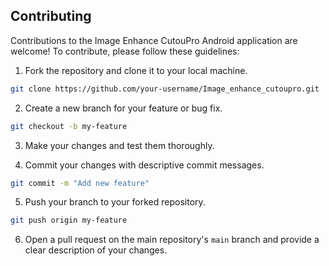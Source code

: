 ## Contributing

Contributions to the Image Enhance CutouPro Android application are welcome! To contribute, please follow these guidelines:

1. Fork the repository and clone it to your local machine.

```bash
git clone https://github.com/your-username/Image_enhance_cutoupro.git
```

2. Create a new branch for your feature or bug fix.

```bash
git checkout -b my-feature
```

3. Make your changes and test them thoroughly.

4. Commit your changes with descriptive commit messages.

```bash
git commit -m "Add new feature" 
```

5. Push your branch to your forked repository.

```bash
git push origin my-feature
```

6. Open a pull request on the main repository's `main` branch and provide a clear description of your changes.
